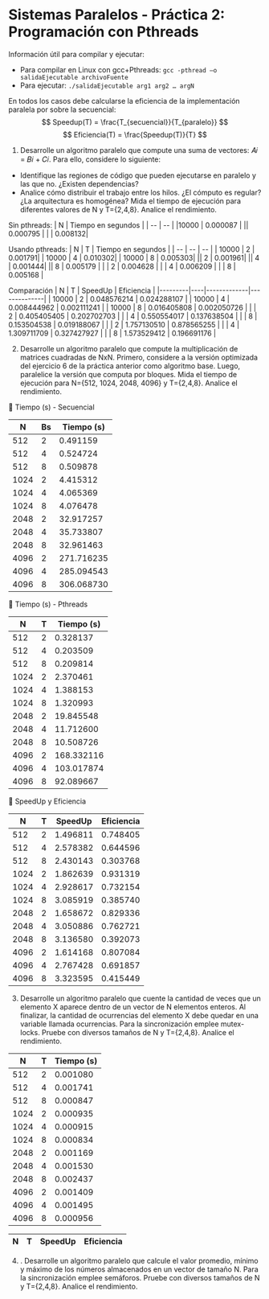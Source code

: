 # Sistemas Paralelos - Práctica 2: Programación con Pthreads 

Información útil para compilar y ejecutar:
- Para compilar en Linux con gcc+Pthreads: `gcc -pthread –o salidaEjecutable archivoFuente`
- Para ejecutar: `./salidaEjecutable arg1 arg2 … argN`

En todos los casos debe calcularse la eficiencia de la implementación paralela por sobre la secuencial:
$$ Speedup(T) = \frac{T_{secuencial}}{T_{paralelo}} $$
$$ Eficiencia(T) = \frac{Speedup(T)}{T} $$


1. Desarrolle un algoritmo paralelo que compute una suma de vectores: 𝐴𝑖 = 𝐵𝑖 + 𝐶𝑖. Para ello, considere lo siguiente:
- Identifique las regiones de código que pueden ejecutarse en paralelo y las que no. ¿Existen dependencias?
- Analice cómo distribuir el trabajo entre los hilos. ¿El cómputo es regular? ¿La arquitectura es homogénea?
Mida el tiempo de ejecución para diferentes valores de N y T={2,4,8}. Analice el rendimiento.

Sin pthreads:
| N | Tiempo en segundos |
| -- | -- |
|10000 | 0.000087 |
|| 0.000795 |
| | 0.008132|

Usando pthreads: 
| N | T | Tiempo en segundos |
| -- | -- | -- |
| 10000 | 2 | 0.001791| 
| 10000 | 4 | 0.010302|
| 10000 | 8 | 0.005303|
|| 2 | 0.001961|
|| 4 | 0.001444|
|| 8 | 0.005179 | 
| | 2 | 0.004628 |
| | 4 | 0.006209 |
| | 8 | 0.005168 | 

Comparación 
| N       | T  | SpeedUp     | Eficiencia   |
|---------|----|-------------|--------------|
| 10000   | 2  | 0.048576214 | 0.024288107  |
| 10000   | 4  | 0.008444962 | 0.002111241  |
| 10000   | 8  | 0.016405808 | 0.002050726  |
| | 2  | 0.405405405 | 0.202702703  |
| | 4  | 0.550554017 | 0.137638504  |
| | 8  | 0.153504538 | 0.019188067  |
| | 2  | 1.757130510 | 0.878565255  |
| | 4  | 1.309711709 | 0.327427927  |
| | 8  | 1.573529412 | 0.196691176  |


2. Desarrolle un algoritmo paralelo que compute la multiplicación de matrices cuadradas de NxN. Primero, considere a la versión optimizada del ejercicio 6 de la práctica anterior como algoritmo base. Luego, paralelice la versión que computa por bloques. Mida el tiempo de ejecución para N={512, 1024, 2048, 4096} y T={2,4,8}. Analice el rendimiento.

🔹 Tiempo (s) - Secuencial

| N    | Bs | Tiempo (s) |
|------|----|------------|
| 512  | 2  | 0.491159    |
| 512  | 4  | 0.524724    |
| 512  | 8  | 0.509878    |
| 1024 | 2  | 4.415312    |
| 1024 | 4  | 4.065369    |
| 1024 | 8  | 4.076478    |
| 2048 | 2  | 32.917257   |
| 2048 | 4  | 35.733807   |
| 2048 | 8  | 32.961463   |
| 4096 | 2  | 271.716235  |
| 4096 | 4  | 285.094543  |
| 4096 | 8  | 306.068730  |


🔹 Tiempo (s) - Pthreads

| N    | T  | Tiempo (s) |
|------|----|------------|
| 512  | 2  | 0.328137    |
| 512  | 4  | 0.203509    |
| 512  | 8  | 0.209814    |
| 1024 | 2  | 2.370461    |
| 1024 | 4  | 1.388153    |
| 1024 | 8  | 1.320993    |
| 2048 | 2  | 19.845548   |
| 2048 | 4  | 11.712600   |
| 2048 | 8  | 10.508726   |
| 4096 | 2  | 168.332116  |
| 4096 | 4  | 103.017874  |
| 4096 | 8  | 92.089667   |


🔹 SpeedUp y Eficiencia

| N    | T  | SpeedUp     | Eficiencia   |
|------|----|-------------|--------------|
| 512  | 2  | 1.496811    | 0.748405     |
| 512  | 4  | 2.578382    | 0.644596     |
| 512  | 8  | 2.430143    | 0.303768     |
| 1024 | 2  | 1.862639    | 0.931319     |
| 1024 | 4  | 2.928617    | 0.732154     |
| 1024 | 8  | 3.085919    | 0.385740     |
| 2048 | 2  | 1.658672    | 0.829336     |
| 2048 | 4  | 3.050886    | 0.762721     |
| 2048 | 8  | 3.136580    | 0.392073     |
| 4096 | 2  | 1.614168    | 0.807084     |
| 4096 | 4  | 2.767428    | 0.691857     |
| 4096 | 8  | 3.323595    | 0.415449     |


3. Desarrolle un algoritmo paralelo que cuente la cantidad de veces que un elemento X aparece dentro de un vector de N elementos enteros. Al finalizar, la cantidad de ocurrencias del elemento X debe quedar en una variable llamada ocurrencias. Para la sincronización emplee mutex-locks. Pruebe con diversos tamaños de N y T={2,4,8}. Analice el rendimiento.

| N    | T  | Tiempo (s) |
|------|----|------------|
| 512  | 2  | 0.001080 |
| 512  | 4  | 0.001741 |
| 512  | 8  | 0.000847 |
| 1024 | 2  | 0.000935 |
| 1024 | 4  | 0.000915 |
| 1024 | 8  | 0.000834 |
| 2048 | 2  | 0.001169 |
| 2048 | 4  | 0.001530 |
| 2048 | 8  | 0.002437 |
| 4096 | 2  | 0.001409 |
| 4096 | 4  | 0.001495 |
| 4096 | 8  | 0.000956 |


| N    | T  | SpeedUp     | Eficiencia   |
|------|----|-------------|--------------|

4. . Desarrolle un algoritmo paralelo que calcule el valor promedio, mínimo y máximo de los números almacenados en un vector de tamaño N. Para la sincronización emplee semáforos. Pruebe con diversos tamaños de N y T={2,4,8}. Analice el rendimiento.